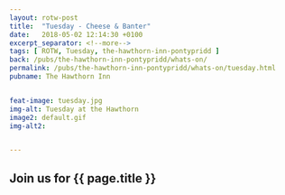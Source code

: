 ```yaml
---
layout: rotw-post
title:  "Tuesday - Cheese & Banter"
date:   2018-05-02 12:14:30 +0100
excerpt_separator: <!--more-->
tags: [ ROTW, Tuesday, the-hawthorn-inn-pontypridd ]
back: /pubs/the-hawthorn-inn-pontypridd/whats-on/
permalink: /pubs/the-hawthorn-inn-pontypridd/whats-on/tuesday.html
pubname: The Hawthorn Inn


feat-image: tuesday.jpg
img-alt: Tuesday at the Hawthorn
image2: default.gif
img-alt2:


---
```


<h2>Join us for {{ page.title }}</h2>